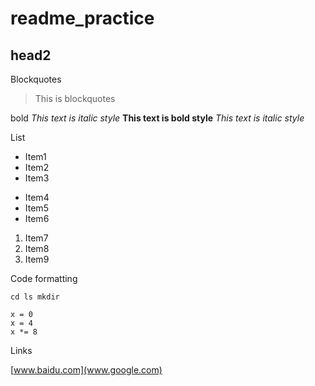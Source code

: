 # readme_practice

## head2


Blockquotes
> This is blockquotes

bold
*This text is italic style*
**This text is bold style**
_This text is italic style_


List

* Item1
* Item2
* Item3

- Item4
- Item5
- Item6

1. Item7
2. Item8
3. Item9


Code formatting

`cd ls mkdir`

```
x = 0
x = 4
x *= 8
```

Links

[www.baidu.com](www.google.com)
